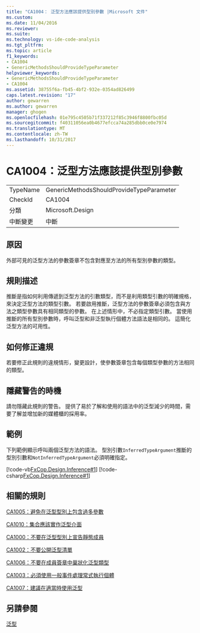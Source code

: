 ```yaml
---
title: "CA1004： 泛型方法應該提供型別參數 |Microsoft 文件"
ms.custom: 
ms.date: 11/04/2016
ms.reviewer: 
ms.suite: 
ms.technology: vs-ide-code-analysis
ms.tgt_pltfrm: 
ms.topic: article
f1_keywords:
- CA1004
- GenericMethodsShouldProvideTypeParameter
helpviewer_keywords:
- GenericMethodsShouldProvideTypeParameter
- CA1004
ms.assetid: 38755f6a-fb45-4bf2-932e-0354ad826499
caps.latest.revision: "17"
author: gewarren
ms.author: gewarren
manager: ghogen
ms.openlocfilehash: 01e795c4505b71f337212f85c3946f8800fbc05d
ms.sourcegitcommit: f40311056ea0b4677efcca74a285dbb0ce0e7974
ms.translationtype: MT
ms.contentlocale: zh-TW
ms.lasthandoff: 10/31/2017
---
```

# <a name="ca1004-generic-methods-should-provide-type-parameter"></a>CA1004：泛型方法應該提供型別參數
|||  
|-|-|  
|TypeName|GenericMethodsShouldProvideTypeParameter|  
|CheckId|CA1004|  
|分類|Microsoft.Design|  
|中斷變更|中斷|  
  
## <a name="cause"></a>原因  
 外部可見的泛型方法的參數簽章不包含對應至方法的所有型別參數的類型。  
  
## <a name="rule-description"></a>規則描述  
 推斷是指如何利用傳遞到泛型方法的引數類型，而不是利用類型引數的明確規格，來決定泛型方法的類型引數。 若要啟用推斷，泛型方法的參數簽章必須包含與方法之類型參數具有相同類型的參數。 在上述情形中，不必指定類型引數。 當使用推斷的所有型別參數時，呼叫泛型和非泛型執行個體方法語法是相同的。 這簡化泛型方法的可用性。  
  
## <a name="how-to-fix-violations"></a>如何修正違規  
 若要修正此規則的違規情形，變更設計，使參數簽章包含每個類型參數的方法相同的類型。  
  
## <a name="when-to-suppress-warnings"></a>隱藏警告的時機  
 請勿隱藏此規則的警告。 提供了易於了解和使用的語法中的泛型減少的時間，需要了解並增加新的媒體櫃的採用率。  
  
## <a name="example"></a>範例  
 下列範例顯示呼叫兩個泛型方法的語法。 型別引數`InferredTypeArgument`推斷的型別引數和`NotInferredTypeArgument`必須明確指定。  
  
 [!code-vb[FxCop.Design.Inference#1](../code-quality/codesnippet/VisualBasic/ca1004-generic-methods-should-provide-type-parameter_1.vb)]
 [!code-csharp[FxCop.Design.Inference#1](../code-quality/codesnippet/CSharp/ca1004-generic-methods-should-provide-type-parameter_1.cs)]  
  
## <a name="related-rules"></a>相關的規則  
 [CA1005：避免在泛型型別上包含過多參數](../code-quality/ca1005-avoid-excessive-parameters-on-generic-types.md)  
  
 [CA1010：集合應該實作泛型介面](../code-quality/ca1010-collections-should-implement-generic-interface.md)  
  
 [CA1000：不要在泛型型別上宣告靜態成員](../code-quality/ca1000-do-not-declare-static-members-on-generic-types.md)  
  
 [CA1002：不要公開泛型清單](../code-quality/ca1002-do-not-expose-generic-lists.md)  
  
 [CA1006：不要在成員簽章中巢狀化泛型類型](../code-quality/ca1006-do-not-nest-generic-types-in-member-signatures.md)  
  
 [CA1003：必須使用一般事件處理常式執行個體](../code-quality/ca1003-use-generic-event-handler-instances.md)  
  
 [CA1007：建議在適當時使用泛型](../code-quality/ca1007-use-generics-where-appropriate.md)  
  
## <a name="see-also"></a>另請參閱  
 [泛型](/dotnet/csharp/programming-guide/generics/index)